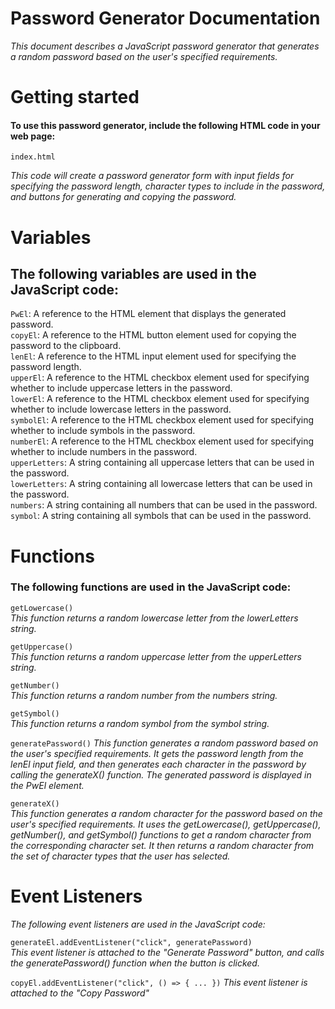 # Password Generator Documentation
*This document describes a JavaScript password generator that generates a random password based on the user's specified requirements.*

# Getting started
#### To use this password generator, include the following HTML code in your web page:
```
index.html
```
*This code will create a password generator form with input fields for specifying the password length, character types to include in the password, and buttons for generating and copying the password.*

# Variables
## The following variables are used in the JavaScript code:

`PwEl`: A reference to the HTML element that displays the generated password. <br/>
`copyEl`: A reference to the HTML button element used for copying the password to the clipboard. <br/>
`lenEl`: A reference to the HTML input element used for specifying the password length. <br/>
`upperEl`: A reference to the HTML checkbox element used for specifying whether to include uppercase letters in the password. <br/>
`lowerEl`: A reference to the HTML checkbox element used for specifying whether to include lowercase letters in the password. <br/>
`symbolEl`: A reference to the HTML checkbox element used for specifying whether to include symbols in the password. <br/>
`numberEl`: A reference to the HTML checkbox element used for specifying whether to include numbers in the password. <br/>
`upperLetters`: A string containing all uppercase letters that can be used in the password. <br/>
`lowerLetters`: A string containing all lowercase letters that can be used in the password. <br/>
`numbers`: A string containing all numbers that can be used in the password. <br/>
`symbol`: A string containing all symbols that can be used in the password. <br/>
# Functions
### The following functions are used in the JavaScript code:

`getLowercase()` <br/>
*This function returns a random lowercase letter from the lowerLetters string.*

`getUppercase()` <br/>
*This function returns a random uppercase letter from the upperLetters string.*

`getNumber()` <br/>
*This function returns a random number from the numbers string.*

`getSymbol()` <br/>
*This function returns a random symbol from the symbol string.*

`generatePassword()`
*This function generates a random password based on the user's specified requirements. It gets the password length from the lenEl input field, and then generates each character in the password by calling the generateX() function. The generated password is displayed in the PwEl element.*

`generateX()` <br/>
*This function generates a random character for the password based on the user's specified requirements. It uses the getLowercase(), getUppercase(), getNumber(), and getSymbol() functions to get a random character from the corresponding character set. It then returns a random character from the set of character types that the user has selected.*

# Event Listeners
*The following event listeners are used in the JavaScript code:*

`generateEl.addEventListener("click", generatePassword)` <br/>
*This event listener is attached to the "Generate Password" button, and calls the generatePassword() function when the button is clicked.*

`copyEl.addEventListener("click", () => { ... })`
*This event listener is attached to the "Copy Password"*
